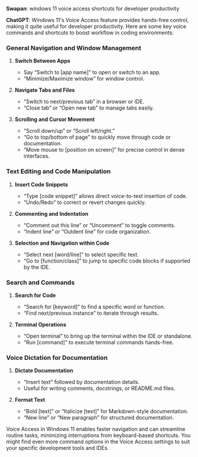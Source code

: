 **Swapan**: windows 11 voice access shortcuts for developer productivity

**ChatGPT**: Windows 11's Voice Access feature provides hands-free control, making it quite useful for developer productivity. Here are some key voice commands and shortcuts to boost workflow in coding environments:

### General Navigation and Window Management
1. **Switch Between Apps**  
   - Say “Switch to [app name]” to open or switch to an app.
   - “Minimize/Maximize window” for window control.

2. **Navigate Tabs and Files**  
   - “Switch to next/previous tab” in a browser or IDE.
   - “Close tab” or “Open new tab” to manage tabs easily.

3. **Scrolling and Cursor Movement**
   - “Scroll down/up” or “Scroll left/right.”
   - “Go to top/bottom of page” to quickly move through code or documentation.
   - “Move mouse to [position on screen]” for precise control in dense interfaces.

### Text Editing and Code Manipulation
1. **Insert Code Snippets**
   - “Type [code snippet]” allows direct voice-to-text insertion of code.
   - “Undo/Redo” to correct or revert changes quickly.

2. **Commenting and Indentation**
   - “Comment out this line” or “Uncomment” to toggle comments.
   - “Indent line” or “Outdent line” for code organization.

3. **Selection and Navigation within Code**
   - “Select next [word/line]” to select specific text.
   - “Go to [function/class]” to jump to specific code blocks if supported by the IDE.

### Search and Commands
1. **Search for Code**  
   - “Search for [keyword]” to find a specific word or function.
   - “Find next/previous instance” to iterate through results.

2. **Terminal Operations**  
   - “Open terminal” to bring up the terminal within the IDE or standalone.
   - “Run [command]” to execute terminal commands hands-free.

### Voice Dictation for Documentation
1. **Dictate Documentation**
   - “Insert text” followed by documentation details.
   - Useful for writing comments, docstrings, or README.md files.

2. **Format Text**
   - “Bold [text]” or “Italicize [text]” for Markdown-style documentation.
   - “New line” or “New paragraph” for structured documentation.

Voice Access in Windows 11 enables faster navigation and can streamline routine tasks, minimizing interruptions from keyboard-based shortcuts. You might find even more command options in the Voice Access settings to suit your specific development tools and IDEs.

